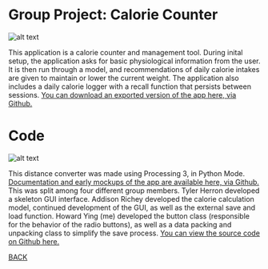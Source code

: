 # Group Project: Calorie Counter
![alt text](https://howardying.github.io/Programming1Portfolio/Images/calorieCounter1.png)

This application is a calorie counter and management tool. During inital setup, the application asks for basic physiological information from the user. It is then run through a model, and recommendations of daily calorie intakes are given to maintain or lower the current weight. The application also includes a daily calorie logger with a recall function that persists between sessions.
[You can download an exported version of the app here, via Github.](https://github.com/HowardYing/calorieCounter)

# Code
![alt text](https://howardying.github.io/Programming1Portfolio/Images/calorieCounter2.png)

This distance converter was made using Processing 3, in Python Mode. 
[Documentation and early mockups of the app are available here, via Github.](https://github.com/HowardYing/calorieCounter/tree/master/Documentation)
This was split among four different group members. Tyler Herron developed a skeleton GUI interface. Addison Richey developed the calorie calculation model, continued development of the GUI, as well as the external save and load function. Howard Ying (me) developed the button class (responsible for the behavior of the radio buttons), as well as a data packing and unpacking class to simplify the save process. 
[You can view the source code on Github here.](https://github.com/HowardYing/calorieCounter)

[BACK](https://howardying.github.io/Programming1Portfolio/ "Back to Home")
